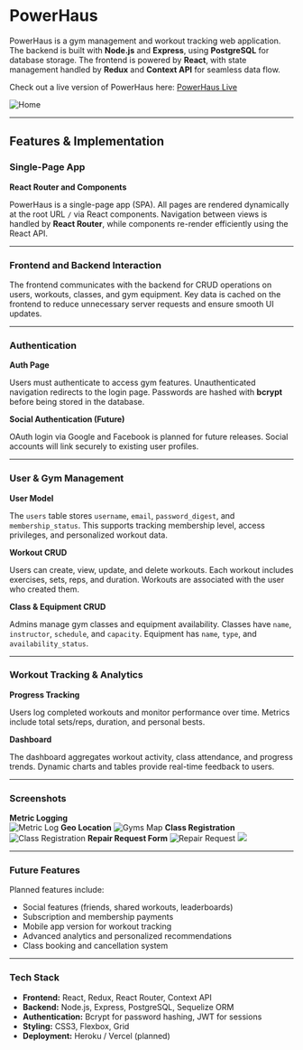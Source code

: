 # PowerHaus
PowerHaus is a gym management and workout tracking web application. The backend is built with **Node.js** and **Express**, using **PostgreSQL** for database storage. The frontend is powered by **React**, with state management handled by **Redux** and **Context API** for seamless data flow.

Check out a live version of PowerHaus here: [PowerHaus Live](https://powerhaus-dres.onrender.com/)

![Home](https://lodgr.s3.us-east-2.amazonaws.com/Screenshot+2025-08-27+165806.png)




---

## Features & Implementation

### Single-Page App
**React Router and Components**

PowerHaus is a single-page app (SPA). All pages are rendered dynamically at the root URL `/` via React components. Navigation between views is handled by **React Router**, while components re-render efficiently using the React API.

---

### Frontend and Backend Interaction

The frontend communicates with the backend for CRUD operations on users, workouts, classes, and gym equipment. Key data is cached on the frontend to reduce unnecessary server requests and ensure smooth UI updates.

---

### Authentication

**Auth Page**

Users must authenticate to access gym features. Unauthenticated navigation redirects to the login page. Passwords are hashed with **bcrypt** before being stored in the database.

**Social Authentication (Future)**

OAuth login via Google and Facebook is planned for future releases. Social accounts will link securely to existing user profiles.

---

### User & Gym Management

**User Model**

The `users` table stores `username`, `email`, `password_digest`, and `membership_status`. This supports tracking membership level, access privileges, and personalized workout data.

**Workout CRUD**

Users can create, view, update, and delete workouts. Each workout includes exercises, sets, reps, and duration. Workouts are associated with the user who created them.

**Class & Equipment CRUD**

Admins manage gym classes and equipment availability. Classes have `name`, `instructor`, `schedule`, and `capacity`. Equipment has `name`, `type`, and `availability_status`.

---

### Workout Tracking & Analytics

**Progress Tracking**

Users log completed workouts and monitor performance over time. Metrics include total sets/reps, duration, and personal bests.

**Dashboard**

The dashboard aggregates workout activity, class attendance, and progress trends. Dynamic charts and tables provide real-time feedback to users.

---

### Screenshots


**Metric Logging**  
![Metric Log](https://lodgr.s3.us-east-2.amazonaws.com/Screenshot+2025-08-27+165854.png)
**Geo Location**
![Gyms Map](https://lodgr.s3.us-east-2.amazonaws.com/Screenshot+2025-08-27+165907.png)
**Class Registration**
![Class Registration](https://lodgr.s3.us-east-2.amazonaws.com/Screenshot+2025-08-27+165922.png)
**Repair Request Form**
![Repair Request](https://lodgr.s3.us-east-2.amazonaws.com/Screenshot+2025-08-27+165943.png)
![](https://lodgr.s3.us-east-2.amazonaws.com/Screenshot+2025-08-27+165951.png)

---

### Future Features

Planned features include:

- Social features (friends, shared workouts, leaderboards)  
- Subscription and membership payments  
- Mobile app version for workout tracking  
- Advanced analytics and personalized recommendations  
- Class booking and cancellation system

---

### Tech Stack

- **Frontend:** React, Redux, React Router, Context API  
- **Backend:** Node.js, Express, PostgreSQL, Sequelize ORM  
- **Authentication:** Bcrypt for password hashing, JWT for sessions  
- **Styling:** CSS3, Flexbox, Grid  
- **Deployment:** Heroku / Vercel (planned)
